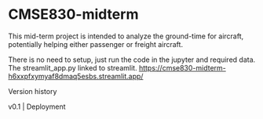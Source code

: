 # CMSE830-midterm

This mid-term project is intended to analyze the ground-time for aircraft, potentially helping either passenger or freight aircraft.

There is no need to setup, just run the code in the jupyter and required data. The streamlit_app.py linked to streamlit.
https://cmse830-midterm-h6xxpfxymyaf8dmaq5esbs.streamlit.app/

Version history  

v0.1 | Deployment

